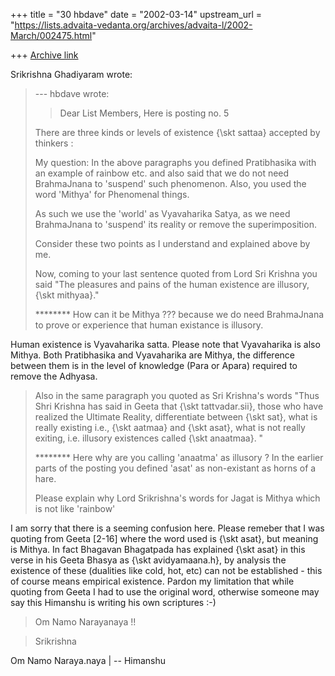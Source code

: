 +++
title = "30 hbdave"
date = "2002-03-14"
upstream_url = "https://lists.advaita-vedanta.org/archives/advaita-l/2002-March/002475.html"

+++
[Archive link](https://lists.advaita-vedanta.org/archives/advaita-l/2002-March/002475.html)

Srikrishna Ghadiyaram wrote:

> --- hbdave <hbd at DDIT.ERNET.IN> wrote:
> > Dear List Members,
> > Here is posting no. 5
> >
>
> There are three kinds or levels of existence {\skt
> sattaa} accepted by
> thinkers :
>
>
> My question:  In the above paragraphs you defined
> Pratibhasika with an example of rainbow etc. and also
> said that we do not need BrahmaJnana to 'suspend' such
> phenomenon. Also, you used the word 'Mithya' for
> Phenomenal things.
>
> As such we use the 'world' as Vyavaharika Satya, as we
> need BrahmaJnana to 'suspend' its reality or remove
> the superimposition.
>
> Consider these two points as I understand and
> explained above by me.
>
> Now, coming to your last sentence quoted from Lord Sri
> Krishna you said
> "The pleasures
> and pains of the human existence are illusory, {\skt
> mithyaa}."
>
> ******** How can it be Mithya ??? because we do need
> BrahmaJnana to prove or experience that human
> existance is illusory.
>

Human existence is Vyavaharika satta.
Please note that Vyavaharika is also Mithya.
Both Pratibhasika and Vyavaharika are Mithya, the
difference between them is in the level of knowledge
(Para or Apara) required to remove the Adhyasa.

>
> Also in the same paragraph you quoted as Sri Krishna's
> words
> "Thus Shri Krishna has said in Geeta that {\skt
> tattvadar.sii}, those
> who
> have realized the Ultimate Reality, differentiate
> between {\skt sat},
> what
> is really existing i.e., {\skt aatmaa} and {\skt
> asat}, what is not
> really
> exiting, i.e. illusory existences called {\skt
> anaatmaa}. "
>
> ******** Here why are you calling 'anaatma' as
> illusory ? In the earlier parts of the posting you
> defined 'asat' as non-existant as horns of a hare.
>
> Please explain why Lord Srikrishna's words for Jagat
> is Mithya which is not like 'rainbow'
>

I am sorry that there is a seeming confusion here.
Please remeber that I was quoting from Geeta [2-16]
where the word used is {\skt asat}, but meaning is
Mithya.
In fact Bhagavan Bhagatpada has explained {\skt asat}
in this verse in his Geeta Bhasya as {\skt avidyamaana.h},
by analysis the existence of these (dualities like cold, hot, etc)
can not be established - this of course means empirical
existence. Pardon my limitation that while quoting from
Geeta I had to use the original word, otherwise someone
may say this Himanshu is writing his own scriptures :-)

>
> Om Namo Narayanaya !!

>
> Srikrishna
>

Om Namo Naraya.naya |
-- Himanshu

